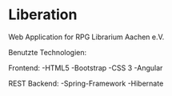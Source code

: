 # Liberation
Web Application for RPG Librarium Aachen e.V.

Benutzte Technologien:

Frontend:
-HTML5
-Bootstrap
-CSS 3
-Angular


REST Backend:
-Spring-Framework
-Hibernate